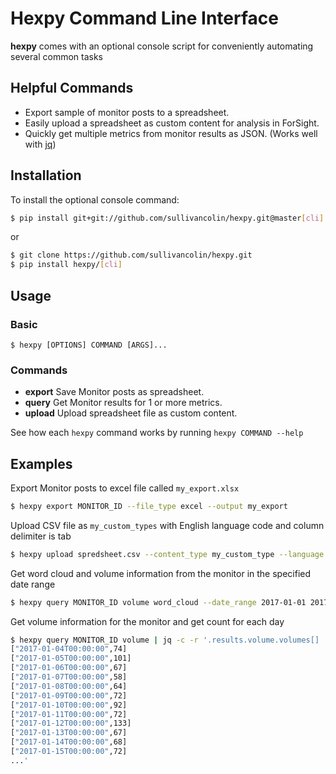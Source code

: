 Hexpy Command Line Interface
=============================

**hexpy** comes with an optional console script for conveniently automating several common tasks

## Helpful Commands

* Export sample of monitor posts to a spreadsheet.
* Easily upload a spreadsheet as custom content for analysis in ForSight.
* Quickly get multiple metrics from monitor results as JSON. (Works well with [jq](https://stedolan.github.io/jq/))


## Installation
<!-- To install the most recent stable release run `pip install hexpy`. -->

To install the optional console command:
```bash
$ pip install git+git://github.com/sullivancolin/hexpy.git@master[cli]
```
 or
```bash
$ git clone https://github.com/sullivancolin/hexpy.git
$ pip install hexpy/[cli]
```

## Usage

### Basic
```
$ hexpy [OPTIONS] COMMAND [ARGS]...
```

### Commands
* **export**  Save Monitor posts as spreadsheet.
* **query**   Get Monitor results for 1 or more metrics.
* **upload**  Upload spreadsheet file as custom content.

See how each `hexpy` command works by running `hexpy COMMAND --help`

## Examples

Export Monitor posts to excel file called `my_export.xlsx`
```bash
$ hexpy export MONITOR_ID --file_type excel --output my_export
```

Upload CSV file as `my_custom_types` with English language code and column delimiter is tab
```bash
$ hexpy upload spredsheet.csv --content_type my_custom_type --language en --delimiter '\t'
```

Get word cloud and volume information from the monitor in the specified date range
```bash
$ hexpy query MONITOR_ID volume word_cloud --date_range 2017-01-01 2017-02-01
```

Get volume information for the monitor and get count for each day
```bash
$ hexpy query MONITOR_ID volume | jq -c -r '.results.volume.volumes[] | [.startDate, .numberOfDocuments]'
["2017-01-04T00:00:00",74]
["2017-01-05T00:00:00",101]
["2017-01-06T00:00:00",67]
["2017-01-07T00:00:00",58]
["2017-01-08T00:00:00",64]
["2017-01-09T00:00:00",72]
["2017-01-10T00:00:00",92]
["2017-01-11T00:00:00",72]
["2017-01-12T00:00:00",133]
["2017-01-13T00:00:00",67]
["2017-01-14T00:00:00",68]
["2017-01-15T00:00:00",72]
...'
```